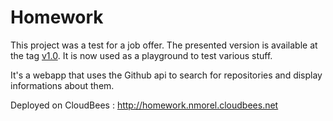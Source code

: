 Homework
========

This project was a test for a job offer. The presented version is available at the tag [v1.0](https://github.com/nmorel/homework/tree/v1.0).
It is now used as a playground to test various stuff.

It's a webapp that uses the Github api to search for repositories and display informations about them. 

Deployed on CloudBees : http://homework.nmorel.cloudbees.net
